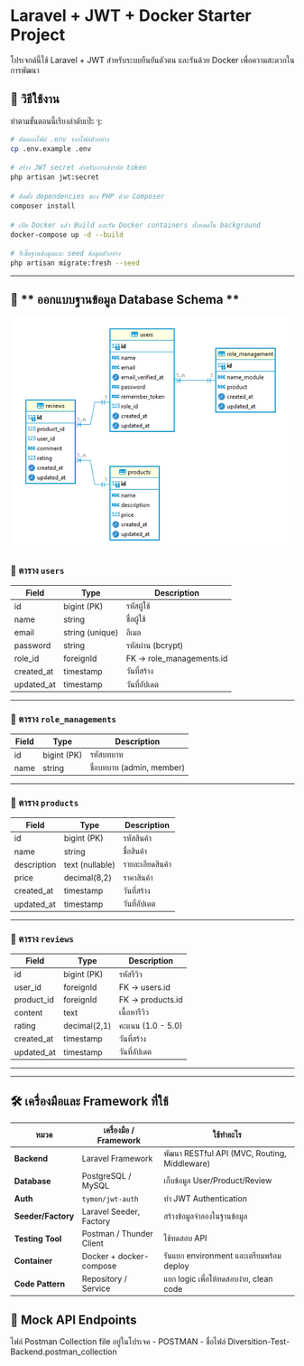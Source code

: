 # Laravel + JWT + Docker Starter Project

โปรเจกต์นี้ใช้ Laravel + JWT สำหรับระบบยืนยันตัวตน และรันด้วย Docker เพื่อความสะดวกในการพัฒนา

## 🚀 วิธีใช้งาน

ทำตามขั้นตอนนี้เรียงลำดับเป๊ะ ๆ:

```bash
# คัดลอกไฟล์ .env จากไฟล์ตัวอย่าง
cp .env.example .env

# สร้าง JWT secret สำหรับการเข้ารหัส token
php artisan jwt:secret

# ติดตั้ง dependencies ของ PHP ด้วย Composer
composer install

# เปิด Docker แล้ว Build และรัน Docker containers ทั้งหมดใน background
docker-compose up -d --build

# รีเซ็ตฐานข้อมูลและ seed ข้อมูลตัวอย่าง
php artisan migrate:fresh --seed
```
---

## 🧩 ** ออกแบบฐานข้อมูล Database Schema **
![alt text](image.png)

### 🔸 ตาราง `users`

| Field       | Type            | Description               |
| ----------- | --------------- | ------------------------- |
| id          | bigint (PK)     | รหัสผู้ใช้                |
| name        | string          | ชื่อผู้ใช้                |
| email       | string (unique) | อีเมล                     |
| password    | string          | รหัสผ่าน (bcrypt)         |
| role\_id    | foreignId       | FK → role\_managements.id |
| created\_at | timestamp       | วันที่สร้าง               |
| updated\_at | timestamp       | วันที่อัปเดต              |

---

### 🔸 ตาราง `role_managements`

| Field | Type        | Description               |
| ----- | ----------- | ------------------------- |
| id    | bigint (PK) | รหัสบทบาท                 |
| name  | string      | ชื่อบทบาท (admin, member) |

---

### 🔸 ตาราง `products`

| Field       | Type            | Description      |
| ----------- | --------------- | ---------------- |
| id          | bigint (PK)     | รหัสสินค้า       |
| name        | string          | ชื่อสินค้า       |
| description | text (nullable) | รายละเอียดสินค้า |
| price       | decimal(8,2)    | ราคาสินค้า       |
| created\_at | timestamp       | วันที่สร้าง      |
| updated\_at | timestamp       | วันที่อัปเดต     |

---

### 🔸 ตาราง `reviews`

| Field       | Type         | Description       |
| ----------- | ------------ | ----------------- |
| id          | bigint (PK)  | รหัสรีวิว         |
| user\_id    | foreignId    | FK → users.id     |
| product\_id | foreignId    | FK → products.id  |
| content     | text         | เนื้อหารีวิว      |
| rating      | decimal(2,1) | คะแนน (1.0 - 5.0) |
| created\_at | timestamp    | วันที่สร้าง       |
| updated\_at | timestamp    | วันที่อัปเดต      |

---


---
## 🛠️ เครื่องมือและ Framework ที่ใช้
| หมวด               | เครื่องมือ / Framework   | ใช้ทำอะไร                                    |
| ------------------ | ------------------------ | -------------------------------------------- |
| **Backend**        | Laravel Framework        | พัฒนา RESTful API (MVC, Routing, Middleware) |
| **Database**       | PostgreSQL / MySQL       | เก็บข้อมูล User/Product/Review               |
| **Auth**           | `tymon/jwt-auth`         | ทำ JWT Authentication                        |
| **Seeder/Factory** | Laravel Seeder, Factory  | สร้างข้อมูลจำลองในฐานข้อมูล                  |
| **Testing Tool**   | Postman / Thunder Client | ใช้ทดสอบ API                                 |
| **Container**      | Docker + docker-compose  | รันแยก environment และเตรียมพร้อม deploy     |
| **Code Pattern**   | Repository / Service     | แยก logic เพื่อให้ทดสอบง่าย, clean code      |



## 🧪 Mock API Endpoints 
ไฟล์ Postman Collection file อยู่ในโปรเจค - POSTMAN - ชื่อไฟล์ Diversition-Test-Backend.postman_collection


